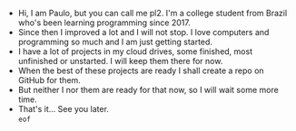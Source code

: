 - Hi, I am Paulo, but you can call me pl2. I'm a college student from Brazil who's been learning programming since 2017.
- Since then I improved a lot and I will not stop. I love computers and programming so much and I am just getting started.
- I have a lot of projects in my cloud drives, some finished, most unfinished or unstarted. I will keep them there for now.
- When the best of these projects are ready I shall create a repo on GitHub for them.
- But neither I nor them are ready for that now, so I will wait some more time.
- That's it... See you later.<br>
<code>eof</code>
